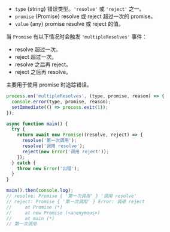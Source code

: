 <!-- YAML
added: v10.12.0
-->

* `type` {string} 错误类型。`'resolve'` 或 `'reject'` 之一。
* `promise` {Promise} resolve 或 reject 超过一次的 promise。
* `value` {any} promise resolve 或 reject 的值。

当 `Promise` 有以下情况时会触发 `'multipleResolves'` 事件：

* resolve 超过一次。
* reject 超过一次。
* resolve 之后再 reject。
* reject 之后再 resolve。

主要用于使用 promise 时追踪错误。

```js
process.on('multipleResolves', (type, promise, reason) => {
  console.error(type, promise, reason);
  setImmediate(() => process.exit(1));
});

async function main() {
  try {
    return await new Promise((resolve, reject) => {
      resolve('第一次调用');
      resolve('调用 resolve');
      reject(new Error('调用 reject'));
    });
  } catch {
    throw new Error('出错');
  }
}

main().then(console.log);
// resolve: Promise { '第一次调用' } '调用 resolve'
// reject: Promise { '第一次调用' } Error: 调用 reject
//     at Promise (*)
//     at new Promise (<anonymous>)
//     at main (*)
// 第一次调用
```

